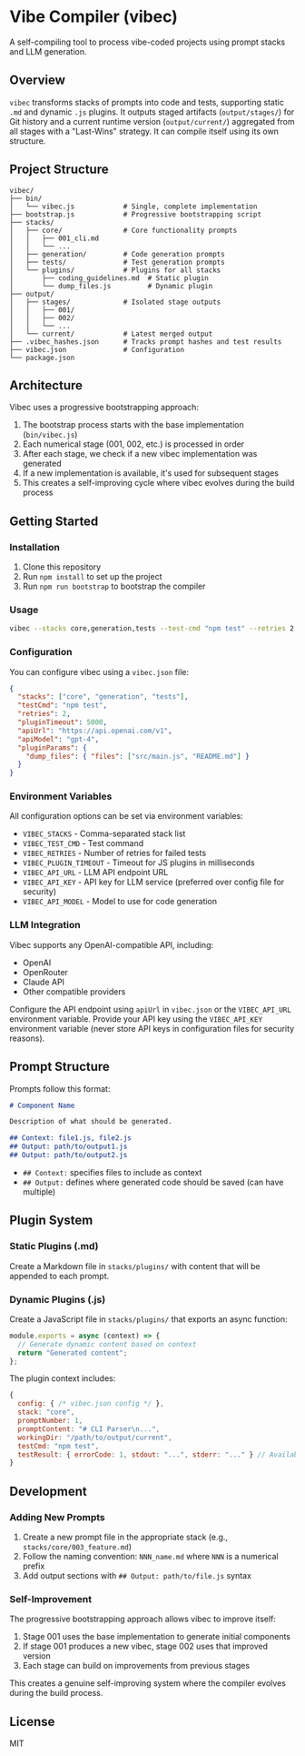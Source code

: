 # Vibe Compiler (vibec)

A self-compiling tool to process vibe-coded projects using prompt stacks and LLM generation.

## Overview

`vibec` transforms stacks of prompts into code and tests, supporting static `.md` and dynamic `.js` plugins. It outputs staged artifacts (`output/stages/`) for Git history and a current runtime version (`output/current/`) aggregated from all stages with a "Last-Wins" strategy. It can compile itself using its own structure.

## Project Structure

```
vibec/
├── bin/
│   └── vibec.js            # Single, complete implementation
├── bootstrap.js            # Progressive bootstrapping script
├── stacks/
│   ├── core/               # Core functionality prompts
│   │   ├── 001_cli.md
│   │   └── ...
│   ├── generation/         # Code generation prompts
│   ├── tests/              # Test generation prompts 
│   └── plugins/            # Plugins for all stacks
│       ├── coding_guidelines.md  # Static plugin
│       └── dump_files.js         # Dynamic plugin
├── output/
│   ├── stages/             # Isolated stage outputs
│   │   ├── 001/
│   │   ├── 002/
│   │   └── ...
│   └── current/            # Latest merged output
├── .vibec_hashes.json      # Tracks prompt hashes and test results
├── vibec.json              # Configuration
└── package.json
```

## Architecture

Vibec uses a progressive bootstrapping approach:

1. The bootstrap process starts with the base implementation (`bin/vibec.js`)
2. Each numerical stage (001, 002, etc.) is processed in order
3. After each stage, we check if a new vibec implementation was generated
4. If a new implementation is available, it's used for subsequent stages
5. This creates a self-improving cycle where vibec evolves during the build process

## Getting Started

### Installation

1. Clone this repository
2. Run `npm install` to set up the project
3. Run `npm run bootstrap` to bootstrap the compiler

### Usage

```bash
vibec --stacks core,generation,tests --test-cmd "npm test" --retries 2 --plugin-timeout 5000 --no-overwrite
```

### Configuration

You can configure vibec using a `vibec.json` file:

```json
{
  "stacks": ["core", "generation", "tests"],
  "testCmd": "npm test",
  "retries": 2,
  "pluginTimeout": 5000,
  "apiUrl": "https://api.openai.com/v1",
  "apiModel": "gpt-4",
  "pluginParams": {
    "dump_files": { "files": ["src/main.js", "README.md"] }
  }
}
```

### Environment Variables

All configuration options can be set via environment variables:

- `VIBEC_STACKS` - Comma-separated stack list
- `VIBEC_TEST_CMD` - Test command
- `VIBEC_RETRIES` - Number of retries for failed tests
- `VIBEC_PLUGIN_TIMEOUT` - Timeout for JS plugins in milliseconds
- `VIBEC_API_URL` - LLM API endpoint URL
- `VIBEC_API_KEY` - API key for LLM service (preferred over config file for security)
- `VIBEC_API_MODEL` - Model to use for code generation

### LLM Integration

Vibec supports any OpenAI-compatible API, including:
- OpenAI
- OpenRouter
- Claude API
- Other compatible providers

Configure the API endpoint using `apiUrl` in `vibec.json` or the `VIBEC_API_URL` environment variable. Provide your API key using the `VIBEC_API_KEY` environment variable (never store API keys in configuration files for security reasons).

## Prompt Structure

Prompts follow this format:

```markdown
# Component Name

Description of what should be generated.

## Context: file1.js, file2.js
## Output: path/to/output1.js
## Output: path/to/output2.js
```

- `## Context:` specifies files to include as context
- `## Output:` defines where generated code should be saved (can have multiple)

## Plugin System

### Static Plugins (.md)
Create a Markdown file in `stacks/plugins/` with content that will be appended to each prompt.

### Dynamic Plugins (.js)
Create a JavaScript file in `stacks/plugins/` that exports an async function:

```javascript
module.exports = async (context) => {
  // Generate dynamic content based on context
  return "Generated content";
};
```

The plugin context includes:
```javascript
{
  config: { /* vibec.json config */ },
  stack: "core",
  promptNumber: 1,
  promptContent: "# CLI Parser\n...",
  workingDir: "/path/to/output/current",
  testCmd: "npm test",
  testResult: { errorCode: 1, stdout: "...", stderr: "..." } // Available during retries
}
```

## Development

### Adding New Prompts

1. Create a new prompt file in the appropriate stack (e.g., `stacks/core/003_feature.md`)
2. Follow the naming convention: `NNN_name.md` where `NNN` is a numerical prefix
3. Add output sections with `## Output: path/to/file.js` syntax

### Self-Improvement

The progressive bootstrapping approach allows vibec to improve itself:

1. Stage 001 uses the base implementation to generate initial components
2. If stage 001 produces a new vibec, stage 002 uses that improved version
3. Each stage can build on improvements from previous stages

This creates a genuine self-improving system where the compiler evolves during the build process.

## License

MIT
